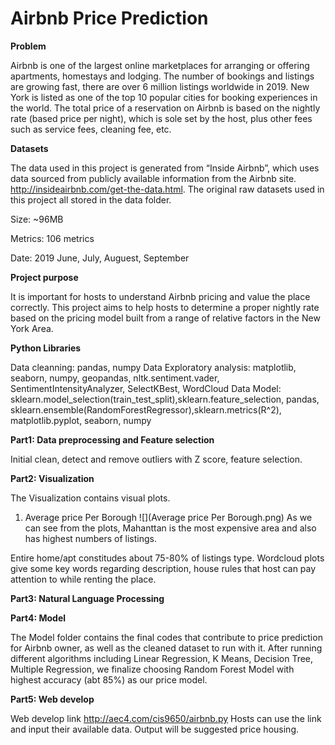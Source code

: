 # Airbnb Price Prediction 


**Problem**

Airbnb is one of the largest online marketplaces for arranging or offering apartments, homestays and lodging. The number of bookings and listings are growing fast, there are over 6 million listings worldwide in 2019. New York is listed as one of the top 10 popular cities for booking experiences in the world.
The total price of a reservation on Airbnb is based on the nightly rate (based price per night), which is sole set by the host, plus other fees such as service fees, cleaning fee, etc. 

**Datasets**

The data used in this project is generated from “Inside Airbnb”, which uses data sourced from publicly available information from the Airbnb site. http://insideairbnb.com/get-the-data.html. The original raw datasets used in this project all stored in the data folder.

Size: ~96MB

Metrics: 106 metrics

Date: 2019 June, July, Auguest, September


**Project purpose**

It is important for hosts to understand Airbnb pricing and value the place correctly. This project aims to help hosts to determine a proper nightly rate based on the pricing model built from a range of relative factors in the New York Area.

**Python Libraries**

Data cleanning: pandas, numpy
Data Exploratory analysis: matplotlib, seaborn, numpy, geopandas, nltk.sentiment.vader, SentimentIntensityAnalyzer, SelectKBest, WordCloud
Data Model: sklearn.model_selection(train_test_split),sklearn.feature_selection, pandas, sklearn.ensemble(RandomForestRegressor),sklearn.metrics(R^2), matplotlib.pyplot, seaborn, numpy


**Part1: Data preprocessing and Feature selection**

Initial clean, detect and remove outliers with Z score, feature selection. 

**Part2: Visualization**

The Visualization contains visual plots. 
1. Average price Per Borough
![](Average price Per Borough.png)
As we can see from the plots, Mahanttan is the most expensive area and also has highest numbers of listings.

Entire home/apt constitudes about 75-80% of listings type.
Wordcloud plots give some key words regarding description, house rules that host can pay attention to while renting the place.


**Part3: Natural Language Processing**

**Part4: Model**

The Model folder contains the final codes that contribute to price prediction for Airbnb owner, as well as the cleaned dataset to run with it.
After running different algorithms including Linear Regression, K Means, Decision Tree, Multiple Regression, we finalize choosing Random Forest Model with highest accuracy (abt 85%) as our price model. 

**Part5: Web develop**

Web develop link http://aec4.com/cis9650/airbnb.py 
Hosts can use the link and input their available data. Output will be suggested price housing.


